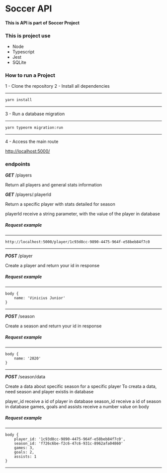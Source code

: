 # Soccer API

#### This is API is part of Soccer Project

### This is project use
- Node
- Typescript
- Jest
- SQLite

### How to run a Project

1 - Clone the repository
2 - Install all dependencies

---
    yarn install
---

3 - Run a database migration

---
    yarn typeorm migration:run
---

4 - Access the main route

<http://localhost:5000/>

### endpoints

**_GET_** /players

Return all players and general stats information

**_GET_** /players/:playerId

Return a specific player with stats detailed for season

playerId receive a string parameter, with the value of the player in database

##### Request example

---
    http://localhost:5000/player/1c93d8cc-9890-4475-964f-e58beb84f7c0
---

**_POST_** /player

Create a player and return your id in response

##### Request example

---
    body {
        name: 'Vinicius Junior'
    }
---

**_POST_** /season

Create a season and return your id in response

##### Request example

---
    body {
        name: '2020'
    }
---

**_POST_** /season/data

Create a data about specific season for a specific player
To creata a data, need season and player existis in database

player_id receive a id of player in database
season_id receive a id of season in database
games, goals and assists receive a number value on body

##### Request example

---
    body {
        player_id: '1c93d8cc-9890-4475-964f-e58beb84f7c0',
        season_id: 'f726c6be-f2c6-47c6-931c-8962afa04860'
        games: 3,
        goals: 2,
        assists: 1
    }
---
